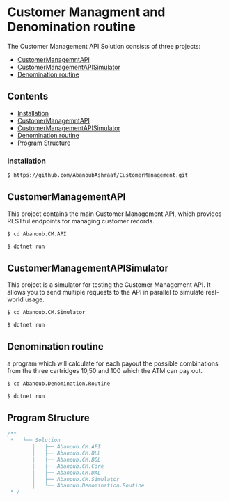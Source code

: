 # Customer Managment and Denomination routine
The Customer Management API Solution consists of three projects:

  - [CustomerManagemntAPI](#customermanagementapi)
  - [CustomerManagementAPISimulator](#customermanagementapisimulator)
  - [Denomination routine](#denomination-routine)

## Contents
  - [Installation](#installation)
  - [CustomerManagemntAPI](#customermanagementapi)
  - [CustomerManagementAPISimulator](#customermanagementapisimulator)
  - [Denomination routine](#denomination-routine)
  - [Program Structure](#program-structure)
    
### Installation
```bash
$ https://github.com/AbanoubAshraaf/CustomerManagement.git
```

## CustomerManagementAPI
This project contains the main Customer Management API, which provides RESTful endpoints for managing customer records.

```bash
$ cd Abanoub.CM.API
```
```bash
$ dotnet run
```
## CustomerManagementAPISimulator
This project is a simulator for testing the Customer Management API. It allows you to send multiple requests to the API in parallel to simulate real-world usage.

```bash
$ cd Abanoub.CM.Simulator
```
```bash
$ dotnet run
```
## Denomination routine
a program which will calculate for each payout the possible combinations from the three cartridges 10,50 and 100 which the ATM can pay out.

```bash
$ cd Abanoub.Denomination.Routine
```
```bash
$ dotnet run
```
## Program Structure
```ts
/**
 *   └── Solution
        │   ├── Abanoub.CM.API
        │   ├── Abanoub.CM.BLL
        │   ├── Abanoub.CM.BOL
        │   ├── Abanoub.CM.Core
        │   ├── Abanoub.CM.DAL
        │   ├── Abanoub.CM.Simulator
        │   └── Abanoub.Denomination.Routine
 * /
```
